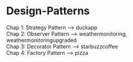 # Design-Patterns

Chap 1: Strategy Pattern  --> duckapp <br />
Chap 2: Observer Pattern  --> weathermonitoring, weathermonitoringupgraded  
Chap 3: Decorator Pattern --> starbuzzcoffee <br/>
Chap 4: Factory Pattern   --> pizza
